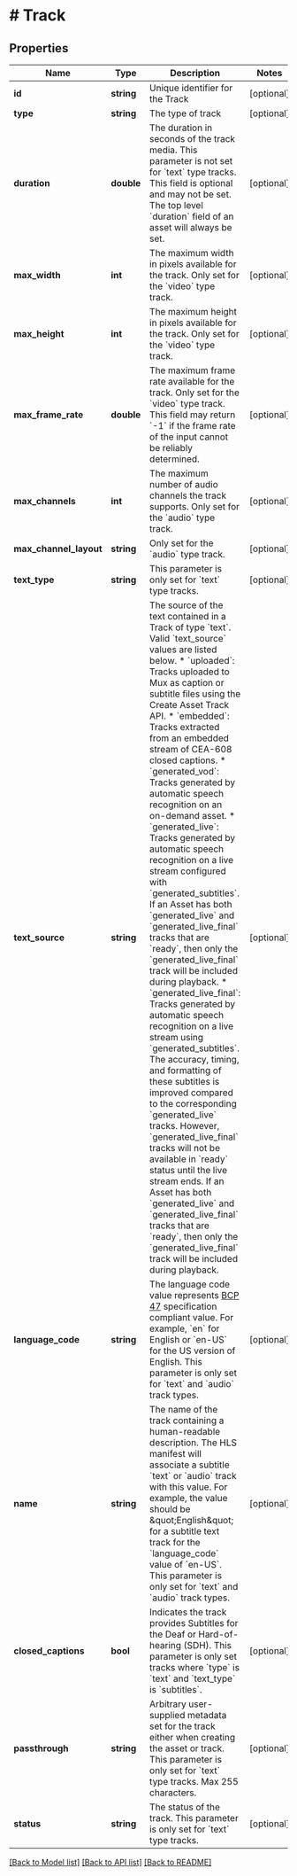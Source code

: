# # Track

## Properties

Name | Type | Description | Notes
------------ | ------------- | ------------- | -------------
**id** | **string** | Unique identifier for the Track | [optional]
**type** | **string** | The type of track | [optional]
**duration** | **double** | The duration in seconds of the track media. This parameter is not set for &#x60;text&#x60; type tracks. This field is optional and may not be set. The top level &#x60;duration&#x60; field of an asset will always be set. | [optional]
**max_width** | **int** | The maximum width in pixels available for the track. Only set for the &#x60;video&#x60; type track. | [optional]
**max_height** | **int** | The maximum height in pixels available for the track. Only set for the &#x60;video&#x60; type track. | [optional]
**max_frame_rate** | **double** | The maximum frame rate available for the track. Only set for the &#x60;video&#x60; type track. This field may return &#x60;-1&#x60; if the frame rate of the input cannot be reliably determined. | [optional]
**max_channels** | **int** | The maximum number of audio channels the track supports. Only set for the &#x60;audio&#x60; type track. | [optional]
**max_channel_layout** | **string** | Only set for the &#x60;audio&#x60; type track. | [optional]
**text_type** | **string** | This parameter is only set for &#x60;text&#x60; type tracks. | [optional]
**text_source** | **string** | The source of the text contained in a Track of type &#x60;text&#x60;. Valid &#x60;text_source&#x60; values are listed below. * &#x60;uploaded&#x60;: Tracks uploaded to Mux as caption or subtitle files using the Create Asset Track API. * &#x60;embedded&#x60;: Tracks extracted from an embedded stream of CEA-608 closed captions. * &#x60;generated_vod&#x60;: Tracks generated by automatic speech recognition on an on-demand asset. * &#x60;generated_live&#x60;: Tracks generated by automatic speech recognition on a live stream configured with &#x60;generated_subtitles&#x60;. If an Asset has both &#x60;generated_live&#x60; and &#x60;generated_live_final&#x60; tracks that are &#x60;ready&#x60;, then only the &#x60;generated_live_final&#x60; track will be included during playback. * &#x60;generated_live_final&#x60;: Tracks generated by automatic speech recognition on a live stream using &#x60;generated_subtitles&#x60;. The accuracy, timing, and formatting of these subtitles is improved compared to the corresponding &#x60;generated_live&#x60; tracks. However, &#x60;generated_live_final&#x60; tracks will not be available in &#x60;ready&#x60; status until the live stream ends. If an Asset has both &#x60;generated_live&#x60; and &#x60;generated_live_final&#x60; tracks that are &#x60;ready&#x60;, then only the &#x60;generated_live_final&#x60; track will be included during playback. | [optional]
**language_code** | **string** | The language code value represents [BCP 47](https://tools.ietf.org/html/bcp47) specification compliant value. For example, &#x60;en&#x60; for English or &#x60;en-US&#x60; for the US version of English. This parameter is only set for &#x60;text&#x60; and &#x60;audio&#x60; track types. | [optional]
**name** | **string** | The name of the track containing a human-readable description. The HLS manifest will associate a subtitle &#x60;text&#x60; or &#x60;audio&#x60; track with this value. For example, the value should be \&quot;English\&quot; for a subtitle text track for the &#x60;language_code&#x60; value of &#x60;en-US&#x60;. This parameter is only set for &#x60;text&#x60; and &#x60;audio&#x60; track types. | [optional]
**closed_captions** | **bool** | Indicates the track provides Subtitles for the Deaf or Hard-of-hearing (SDH). This parameter is only set tracks where &#x60;type&#x60; is &#x60;text&#x60; and &#x60;text_type&#x60; is &#x60;subtitles&#x60;. | [optional]
**passthrough** | **string** | Arbitrary user-supplied metadata set for the track either when creating the asset or track. This parameter is only set for &#x60;text&#x60; type tracks. Max 255 characters. | [optional]
**status** | **string** | The status of the track. This parameter is only set for &#x60;text&#x60; type tracks. | [optional]

[[Back to Model list]](../../README.md#models) [[Back to API list]](../../README.md#endpoints) [[Back to README]](../../README.md)
